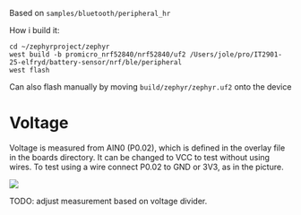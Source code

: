 Based on `samples/bluetooth/peripheral_hr`

How i build it:
```
cd ~/zephyrproject/zephyr
west build -b promicro_nrf52840/nrf52840/uf2 /Users/jole/pro/IT2901-25-elfryd/battery-sensor/nrf/ble/peripheral
west flash
```

Can also flash manually by moving `build/zephyr/zephyr.uf2` onto the device


# Voltage
Voltage is measured from AIN0 (P0.02), which is defined in the overlay file in
the boards directory. It can be changed to VCC to test without using wires. To
test using a wire connect P0.02 to GND or 3V3, as in the picture.

![](wiring.png.png)

TODO: adjust measurement based on voltage divider.